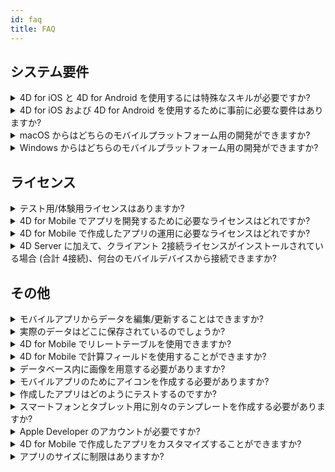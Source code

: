 ```yaml
---
id: faq
title: FAQ
---
```


## システム要件



<details><summary style= {{ fontWeight: "bold", marginBottom: "20px" }}>4D for iOS と 4D for Android を使用するには特殊なスキルが必要ですか?</summary>

いいえ。 ネイティブな iOS/Android アプリを作成したことがなくても、4D for iOS と 4D for Android を使用すれば、4D から直接モバイルプロジェクトを簡単に作成できます。

モバイルプロジェクトエディターは、モバイルアプリ開発の経験がなくても開発できるようにデザインされています。

</details>



<details>
<summary style= {{ fontWeight: "bold" , marginBottom: "20px" }}>4D for iOS および 4D for Android を使用するために事前に必要な要件はありますか?</summary>

[こちら](../getting-started/requirements) のシステム要件一覧を参照してください。

</details>

<details><summary style= {{ fontWeight: "bold" , marginBottom: "20px" }}>macOS からはどちらのモバイルプラットフォーム用の開発ができますか?</summary>

macOS からは、iOS および Android 両方のモバイルプラットフォーム用の開発が可能です。

</details>

<details><summary style= {{ fontWeight: "bold" , marginBottom: "20px" }}>Windows からはどちらのモバイルプラットフォーム用の開発ができますか?</summary>

Windows では、Android プラットフォーム用の開発のみが可能です。

iOS プラットフォーム用の開発のためには、最終アプリケーションのコンパイルとシミュレーターの実行のために XCode が必要となるからです。

</details>




## ライセンス


<details>
<summary style= {{ fontWeight: "bold" , marginBottom: "20px" }}>テスト用/体験用ライセンスはありますか?</summary>

4D Developer Pro または 4D Server ライセンスがあれば、4D for Mobile がお使いいただけます。

</details>


<details><summary style= {{ fontWeight: "bold" , marginBottom: "20px" }}>4D for Mobile でアプリを開発するために必要なライセンスはどれですか?</summary>

4D for iOS および 4D for Android アプリを開発するには、4D Developer Pro ライセンスが必要です。

</details>


<details><summary style= {{ fontWeight: "bold" , marginBottom: "20px" }}>4D for Mobile で作成したアプリの運用に必要なライセンスはどれですか?</summary>

4D for iOS および 4D for Android アプリと同期するサーバーアプリは 4D Server (macOS または Windows) のライセンスで運用することができます。

その他に必要なライセンスはありません。 モバイルアプリは 4D リモート (クライアント) の同時接続ライセンスを消費します。

4D Server のライセンスが許す限り、Mac・Windows・モバイルアプリから同時に接続することができます。

</details>


<details><summary style= {{ fontWeight: "bold" , marginBottom: "20px" }}>4D Server に加えて、クライアント 2接続ライセンスがインストールされている場合 (合計 4接続)、何台のモバイルデバイスから接続できますか?</summary>

最大で 4台のデバイスから接続できます。

</details>


## その他

<details><summary style= {{ fontWeight: "bold" , marginBottom: "20px" }}>モバイルアプリからデータを編集/更新することはできますか?</summary>

はい、もちろんです！

</details>

<details><summary style= {{ fontWeight: "bold" , marginBottom: "20px" }}>実際のデータはどこに保存されているのでしょうか?</summary>

データはモバイルデバイスにローカル保存されています。 これにより、オフラインモードでのデータアクセスが可能です。

</details>


<details><summary style= {{ fontWeight: "bold" , marginBottom: "20px" }}>4D for Mobile でリレートテーブルを使用できますか?</summary>

はい、モバイルプロジェクトを定義する際にリレーションを使用できます。

</details>


<details><summary style= {{ fontWeight: "bold" , marginBottom: "20px" }}>4D for Mobile で計算フィールドを使用することができますか?</summary>

数式を公開することはできませんが、計算属性を作成しておき、それらをモバイルプロジェクトエディターの [ストラクチャーページ](../project-definition/structure) で公開することができます。

</details>


<details><summary style= {{ fontWeight: "bold" , marginBottom: "20px" }}>データベース内に画像を用意する必要がありますか?</summary>

画像の使用は必須ではありませんが、最高のユーザーエクスペリエンスを実現するためには、画像を使用することが強く推奨されます。

4D for Mobile では、バラエティに富んだリスト画面および詳細画面のテンプレートが用意されています (画像有り、画像無し、チャート有り、など)。

</details>

<details><summary style= {{ fontWeight: "bold" , marginBottom: "20px" }}>モバイルアプリのためにアイコンを作成する必要がありますか?</summary>

モバイルアプリ用のアイコンを用意することは、強く推奨されています。 アイコンがない場合、デフォルトの (4D ロゴの) アイコンが表示されます。

デスクトップ版アプリのアイコンがある場合，プロジェクトエディターの [一般ページ](../project-definition/general) アイコンエリアにドラッグ＆ドロップするだけで，モバイル版アプリのアイコンが自動的に作成されます。

</details>


<details><summary style= {{ fontWeight: "bold" , marginBottom: "20px" }}>作成したアプリはどのようにテストするのですか?</summary>

4D for Mobile で作成したアプリは、[シミュレーター](../project-definition/build-panel.md) で手早くテストすることができます。

実機でテストするには、**有料の Apple Developer アカウント** が必要です。

**注記**: 出力した iOS プロジェクトを Xcode で開けば、**無料の Apple Developer アカウント** でも iOS アプリをインストールすることができます。

</details>


<details><summary style= {{ fontWeight: "bold" , marginBottom: "20px" }}>スマートフォンとタブレット用に別々のテンプレートを作成する必要がありますか?</summary>

4D for Mobile に用意されているテンプレートは，すべてスマートフォン用に最適化されています。 しかし、タブレットでも使用することができます。

</details>



<details><summary style= {{ fontWeight: "bold" , marginBottom: "20px" }}>Apple Developer のアカウントが必要ですか?</summary>

アプリをテストするには、最低限でも無料の [**Apple Developer アカウント**](../tutorials/developer-program/selecting-your-developer-program.md) が必要です。

アプリを運用するには、**Apple Developer Enterprise Program** (インハウス運用) または **Apple Developer Program** (App Store 公開) への加入が必要です。

</details>

<details><summary style= {{ fontWeight: "bold" , marginBottom: "20px" }}>4D for Mobile で作成したアプリをカスタマイズすることができますか?</summary>

4D for iOS は、標準の Xcode プロジェクトを出力しますので、必要であれば、[ Xcode で開いて編集する](../tutorials/customizing-with-xcode/working-with-xcode.md) ことができます。

4D for Android は、標準の Kotlin プロジェクトを出力しますので、必要であれば開いて編集することができます。


</details>

<details><summary style= {{ fontWeight: "bold" , marginBottom: "20px" }}>アプリのサイズに制限はありますか?</summary>

iOS の場合、アプリの非圧縮サイズが合計 4GBを超えないようにしてください。 詳細については [こちら](https://help.apple.com/app-store-connect/#/dev611e0a21f) を参照ください。

Android で [Android App Bundles](https://developer.android.com/guide/app-bundle) を使用する場合、アプリのインストールに必要な圧縮APK の合計サイズが 150MBを超えないようにしてください。 Android のサイズ制限についての詳細は、[こちら](https://developer.android.com/topic/performance/reduce-apk-size) または [こちら](https://developer.android.com/guide/playcore/asset-delivery) を参照ください。

</details>




